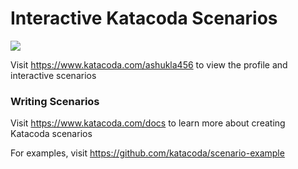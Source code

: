 # Interactive Katacoda Scenarios

[![](http://shields.katacoda.com/katacoda/ashukla456/count.svg)](https://www.katacoda.com/ashukla456 "Get your profile on Katacoda.com")

Visit https://www.katacoda.com/ashukla456 to view the profile and interactive scenarios

### Writing Scenarios
Visit https://www.katacoda.com/docs to learn more about creating Katacoda scenarios

For examples, visit https://github.com/katacoda/scenario-example
